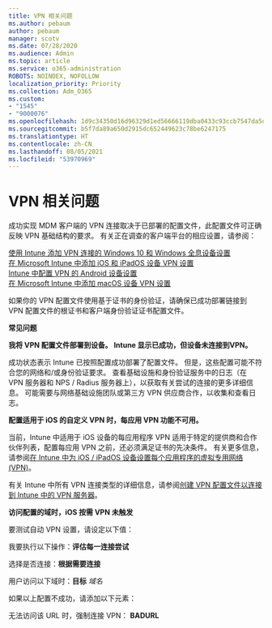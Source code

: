 ```yaml
---
title: VPN 相关问题
ms.author: pebaum
author: pebaum
manager: scotv
ms.date: 07/28/2020
ms.audience: Admin
ms.topic: article
ms.service: o365-administration
ROBOTS: NOINDEX, NOFOLLOW
localization_priority: Priority
ms.collection: Adm_O365
ms.custom:
- "1545"
- "9000076"
ms.openlocfilehash: 1d9c34350d16d96329d1ed56666119dba0433c93ccb7547da5dba4894531e1b4
ms.sourcegitcommit: b5f7da89a650d2915dc652449623c78be6247175
ms.translationtype: HT
ms.contentlocale: zh-CN
ms.lasthandoff: 08/05/2021
ms.locfileid: "53970969"
---
```

# <a name="vpn-related-issues"></a>VPN 相关问题

成功实现 MDM 客户端的 VPN 连接取决于已部署的配置文件，此配置文件可正确反映 VPN 基础结构的要求。 有关正在调查的客户端平台的相应设置，请参阅： 

[使用 Intune 添加 VPN 连接的 Windows 10 和 Windows 全息设备设置](https://docs.microsoft.com/intune/vpn-settings-windows-10)  
[在 Microsoft Intune 中添加 iOS 和 iPadOS 设备 VPN 设置](https://docs.microsoft.com/intune/vpn-settings-ios)  
[Intune 中配置 VPN 的 Android 设备设置](https://docs.microsoft.com/intune/vpn-settings-android)  
[在 Microsoft Intune 中添加 macOS 设备 VPN 设置](https://docs.microsoft.com/mem/intune/configuration/vpn-settings-macos)

如果你的 VPN 配置文件使用基于证书的身份验证，请确保已成功部署链接到 VPN 配置文件的根证书和客户端身份验证证书配置文件。

**常见问题**

**我将 VPN 配置文件部署到设备。 Intune 显示已成功，但设备未连接到VPN。**

成功状态表示 Intune 已按照配置成功部署了配置文件。 但是，这些配置可能不符合您的网络和/或身份验证要求。 查看基础设施和身份验证服务中的日志（在 VPN 服务器和 NPS / Radius 服务器上），以获取有关尝试的连接的更多详细信息。 可能需要与网络基础设施团队或第三方 VPN 供应商合作，以收集和查看日志。

**配置适用于 iOS 的自定义 VPN 时，每应用 VPN 功能不可用。**

当前，Intune 中适用于 iOS 设备的每应用程序 VPN 适用于特定的提供商和合作伙伴列表，配置每应用 VPN 之前，还必须满足证书的先决条件。 有关更多信息，请参阅[在 Intune 中为 iOS / iPadOS 设备设置每个应用程序的虚拟专用网络 (VPN)](https://docs.microsoft.com/intune/vpn-setting-configure-per-app)。 

有关 Intune 中所有 VPN 连接类型的详细信息，请参阅[创建 VPN 配置文件以连接到 Intune 中的 VPN 服务器](https://docs.microsoft.com/intune/vpn-settings-configure)。  

**访问配置的域时，iOS 按需 VPN 未触发**

要测试自动 VPN 设置，请设定以下值：

我要执行以下操作：**评估每一连接尝试** 

选择是否连接：**根据需要连接**

用户访问以下域时：**目标** *域名*

如果以上配置不成功，请添加以下元素：

无法访问该 URL 时，强制连接 VPN： **BADURL**